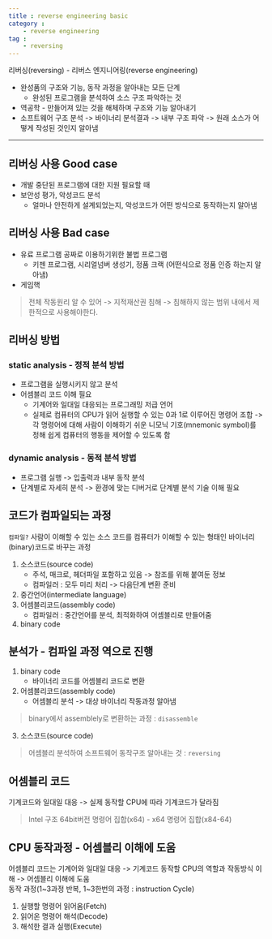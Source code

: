 ```yaml
---
title : reverse engineering basic
category :
    - reverse engineering
tag :
    - reversing
---
```


리버싱(reversing) - 리버스 엔지니어링(reverse engineering)

* 완성품의 구조와 기능, 동작 과정을 알아내는 모든 단계
    - 완성된 프로그램을 분석하여 소스 구조 파악하는 것
* 역공학 - 만들어져 있는 것을 해체하며 구조와 기능 알아내기
* 소프트웨어 구조 분석 -> 바이너리 분석결과 -> 내부 구조 파악 -> 원래 소스가 어떻게 작성된 것인지 알아냄

---
## 리버싱 사용 Good case
 * 개발 중단된 프로그램에 대한 지원 필요할 때
 * 보안성 평가, 악성코드 분석
    - 얼마나 안전하게 설계되었는지, 악성코드가 어떤 방식으로 동작하는지 알아냄

## 리버싱 사용 Bad case
 * 유료 프로그램 공짜로 이용하기위한 불법 프로그램
    - 키젠 프로그램, 시리얼넘버 생성기, 정품 크랙 (어떤식으로 정품 인증 하는지 알아냄)
 * 게임핵
 > 전체 작동원리 알 수 있어 -> 지적재산권 침해 -> 침해하지 않는 범위 내에서 제한적으로 사용해야한다.


## 리버싱 방법
 ### static analysis - 정적 분석 방법
  * 프로그램을 실행시키지 않고 분석
  * 어셈블리 코드 이해 필요
     - 기계어와 일대일 대응되는 프로그래밍 저급 언어
     - 실제로 컴퓨터의 CPU가 읽어 실행할 수 있는 0과 1로 이루어진 명령어 조합 -> 각 명령어에 대해 사람이 이해하기 쉬운 니모닉 기호(mnemonic symbol)를 정해 쉽게 컴퓨터의 행동을 제어할 수 있도록 함
 ### dynamic analysis - 동적 분석 방법
  * 프로그램 실행 -> 입출력과 내부 동작 분석
  * 단계별로 자세히 분석 -> 환경에 맞는 디버거로 단계별 분석 기술 이해 필요


## 코드가 컴파일되는 과정
 `컴파일?` 사람이 이해할 수 있는 소스 코드를 컴퓨터가 이해할 수 있는 형태인 바이너리(binary)코드로 바꾸는 과정

 1. 소스코드(source code)
    - 주석, 매크로, 헤더파일 포함하고 있음 -> 참조를 위해 붙여둔 정보
    - 컴파일러 : 모두 미리 처리 -> 다음단계 변환 준비
 2. 중간언어(intermediate language)
 3. 어셈블리코드(assembly code)
    - 컴파일러 : 중간언어를 분석, 최적화하여 어셈블리로 만들어줌
 4. binary code


## 분석가 - 컴파일 과정 역으로 진행
 1. binary code
    - 바이너리 코드를 어셈블리 코드로 변환
 2. 어셈블리코드(assembly code)
    - 어셈블리 분석 -> 대상 바이너리 작동과정 알아냄
 > binary에서 assemblely로 변환하는 과정 : `disassemble`
 3. 소스코드(source code)
 > 어셈블리 분석하여 소프트웨어 동작구조 알아내는 것 : `reversing`


## 어셈블리 코드
 기계코드와 일대일 대응 -> 실제 동작할  CPU에 따라 기계코드가 달라짐
 >  Intel 구조 64bit버전 명령어 집합(x64) - x64 명령어 집합(x84-64)


## CPU 동작과정 - 어셈블리 이해에 도움
 어셈블리 코드는 기계어와 일대일 대응 -> 기계코드 동작할 CPU의 역할과 작동방식 이해 -> 어셈블리 이해에 도움  
 동작 과정(1~3과정 반복, 1~3한번의 과정 : instruction Cycle)  
 1. 실행할 명령어 읽어옴(Fetch)
 2. 읽어온 명령어 해석(Decode)
 3. 해석한 결과 실행(Execute)